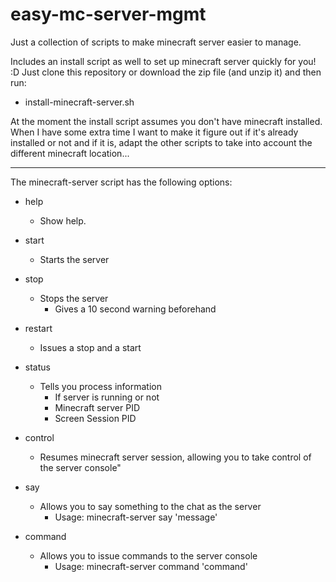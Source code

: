 easy-mc-server-mgmt
===================

Just a collection of scripts to make minecraft server easier to manage.

Includes an install script as well to set up minecraft server quickly for you! :D
Just clone this repository or download the zip file (and unzip it) and then run:

* install-minecraft-server.sh

At the moment the install script assumes you don't have minecraft installed.
When I have some extra time I want to make it figure out if it's already installed or not and if it is, adapt the other scripts to take into account the different minecraft location...

- - -

The minecraft-server script has the following options:

* help
    * Show help.

* start
	* Starts the server

* stop
    * Stops the server
        * Gives a 10 second warning beforehand

* restart
    * Issues a stop and a start

* status
    * Tells you process information
        * If server is running or not
        * Minecraft server PID
        * Screen Session PID

* control
    * Resumes minecraft server session, allowing you to take control of the server console"

* say
    * Allows you to say something to the chat as the server
        * Usage: minecraft-server say 'message'

* command
    * Allows you to issue commands to the server console
        * Usage: minecraft-server command 'command'

